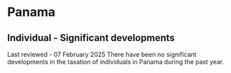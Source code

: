 # Panama
## Individual - Significant developments
Last reviewed - 07 February 2025
There have been no significant developments in the taxation of individuals in Panama during the past year.
